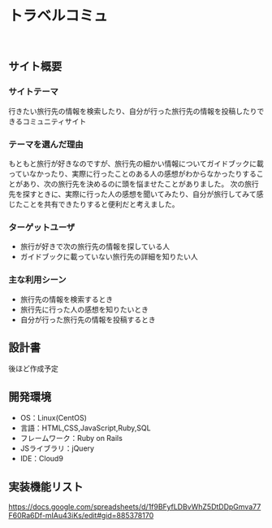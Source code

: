 # トラベルコミュ
​
## サイト概要
### サイトテーマ
行きたい旅行先の情報を検索したり、自分が行った旅行先の情報を投稿したりできるコミュニティサイト
​
### テーマを選んだ理由
もともと旅行が好きなのですが、旅行先の細かい情報についてガイドブックに載っていなかったり、実際に行ったことのある人の感想がわからなかったりすることがあり、次の旅行先を決めるのに頭を悩ませたことがありました。
次の旅行先を探すときに、実際に行った人の感想を聞いてみたり、自分が旅行してみて感じたことを共有できたりすると便利だと考えました。
​
### ターゲットユーザ
- 旅行が好きで次の旅行先の情報を探している人
- ガイドブックに載っていない旅行先の詳細を知りたい人
​
### 主な利用シーン
- 旅行先の情報を検索するとき
- 旅行先に行った人の感想を知りたいとき
- 自分が行った旅行先の情報を投稿するとき
​
## 設計書
後ほど作成予定
​
## 開発環境
- OS：Linux(CentOS)
- 言語：HTML,CSS,JavaScript,Ruby,SQL
- フレームワーク：Ruby on Rails
- JSライブラリ：jQuery
- IDE：Cloud9

## 実装機能リスト
https://docs.google.com/spreadsheets/d/1f9BFyfLDBvWhZ5DtDDpGmva77F60Ra6Df-mIAu43iKs/edit#gid=885378170
